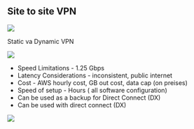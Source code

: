 ## Site to site VPN

![](2021-08-25-07-32-11.png)


Static va Dynamic VPN

![](2021-08-25-07-36-36.png)

* Speed Limitations - 1.25 Gbps
* Latency Considerations - inconsistent, public internet
* Cost - AWS hourly cost, GB out cost, data cap (on preises)
* Speed of setup - Hours ( all software configuration)
* Can be used as a backup for Direct Connect (DX)
* Can be used with direct connect (DX)

![](../images/2021-08-25-07-49-10.png)